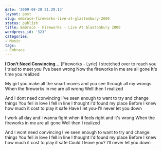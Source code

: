 ```yaml
---
date: '2009-08-20 21:29:13'
layout: post
slug: embrace-fireworks-live-at-glastonbury-2000
status: publish
title: Embrace - Fireworks - Live At Glastonbury 2000
wordpress_id: '523'
categories:
- Music
tags:
- Embrace
---
```



**I Don't Need Convincing...**
[Fireworks - Lyric]
I stretched over to reach you
I tried to meet you
I've been wrong
Now the fireworks in me are all gone
It's time you realized

My girl you make all the smart moves
and you see through all my wrongs
When the fireworks in me are all wrong
Well then I realized

And I dont need convincing 
I've seen enough to want to try and change things
You fell in love I fell in line
I thought I'd found my place
Before I knew how much it cost to play it safe
Have I let you-I'll never let you down

I work all day and I wanna fight
when it feels right and it's wrong
When the fireworks in me are all gone
Well then I realized

And I wont need convincing
I've seen enough to want to try and change things
You fell in love I fell in line
I thought I'd found my place
Before I knew how much it cost to play it safe
Could I leave you? I'll never let you down
